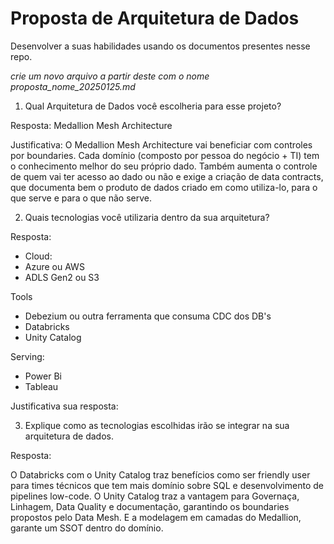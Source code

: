 # Proposta de Arquitetura de Dados

Desenvolver a suas habilidades usando os documentos presentes nesse repo.

*crie um novo arquivo a partir deste com o nome proposta_nome_20250125.md*


1.	Qual Arquitetura de Dados você escolheria para esse projeto?

Resposta:
Medallion Mesh Architecture


Justificativa:
O Medallion Mesh Architecture vai beneficiar com controles por boundaries. Cada domínio
(composto por pessoa do negócio + TI) tem o conhecimento melhor do seu próprio dado.
Também aumenta o controle de quem vai ter acesso ao dado ou não e exige a criação de 
data contracts, que documenta bem o produto de dados criado em como utiliza-lo, para o que 
serve e para o que não serve.

2.	Quais tecnologias você utilizaria dentro da sua arquitetura?

Resposta:
- Cloud: 
- Azure ou AWS
- ADLS Gen2 ou S3

Tools
- Debezium ou outra ferramenta que consuma CDC dos DB's
- Databricks
- Unity Catalog

Serving:
- Power Bi
- Tableau

Justificativa sua resposta:

3.	Explique como as tecnologias escolhidas irão se integrar na sua arquitetura de dados.

Resposta:

O Databricks com o Unity Catalog traz benefícios como ser friendly user para times técnicos que tem mais domínio sobre SQL e desenvolvimento de pipelines low-code. O Unity Catalog traz a vantagem para Governaça, Linhagem, Data Quality e documentação, garantindo os boundaries propostos pelo Data Mesh. E a modelagem em camadas do Medallion, garante um SSOT dentro do domínio. 